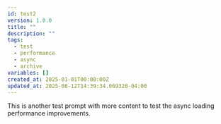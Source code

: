 ```yaml
---
id: test2
version: 1.0.0
title: ""
description: ""
tags:
  - test
  - performance
  - async
  - archive
variables: []
created_at: 2025-01-01T00:00:00Z
updated_at: 2025-08-12T14:39:34.069328-04:00
---
```


This is another test prompt with more content to test the async loading performance improvements.